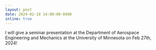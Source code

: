 ```yaml
---
layout: post
date: 2024-02-18 14:00:00-0400
inline: true
---
```


I will give a seminar presentation at the Department of Aerospace Engineering and Mechanics at the University of Minnesota on Feb 27th, 2024!
